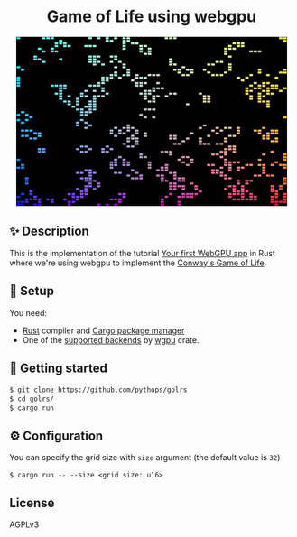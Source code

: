 <div align="center">
    <h1>Game of Life using webgpu</h1>
    <img src="assets/demo.gif">
</div>

## ✨ Description

This is the implementation of the tutorial [Your first WebGPU app](https://codelabs.developers.google.com/your-first-webgpu-app) in Rust where we're using webgpu to implement the [Conway's Game of Life](https://en.wikipedia.org/wiki/Conway%27s_Game_of_Life).

## 🔌 Setup

You need:

- [Rust](https://www.rust-lang.org/) compiler and [Cargo package manager](https://doc.rust-lang.org/cargo/)
- One of the [supported backends](https://github.com/gfx-rs/wgpu#supported-platforms) by [wgpu](https://github.com/gfx-rs/wgpu) crate.

## 🚀 Getting started

```
$ git clone https://github.com/pythops/golrs
$ cd golrs/
$ cargo run
```

## ⚙️ Configuration

You can specify the grid size with `size` argument (the default value is `32`)

```
$ cargo run -- --size <grid size: u16>

```

## License

AGPLv3
